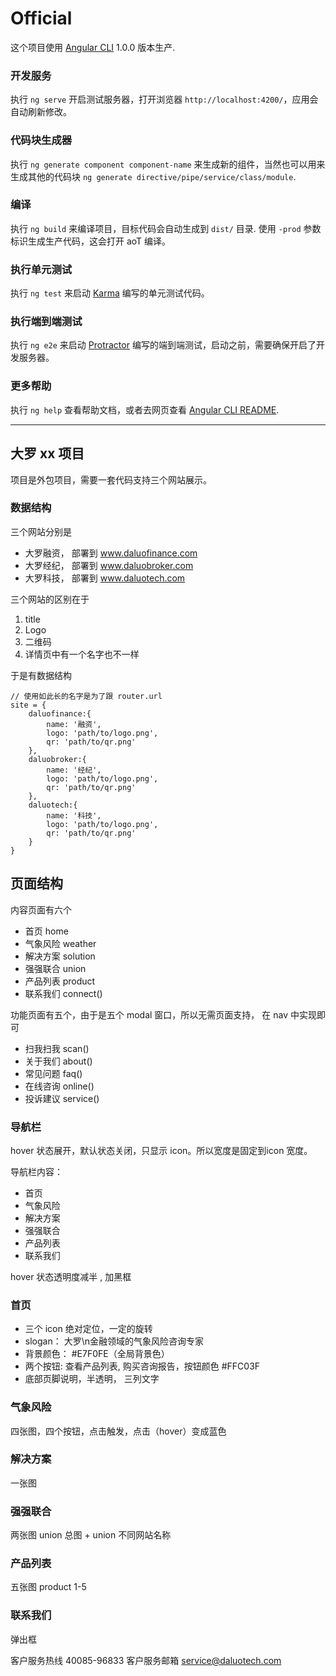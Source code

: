 # Official

这个项目使用 [Angular CLI](https://github.com/angular/angular-cli) 1.0.0 版本生产.

### 开发服务

执行 `ng serve` 开启测试服务器，打开浏览器 `http://localhost:4200/`，应用会自动刷新修改。

### 代码块生成器

执行 `ng generate component component-name` 来生成新的组件，当然也可以用来生成其他的代码块 `ng generate directive/pipe/service/class/module`.

### 编译

执行 `ng build` 来编译项目，目标代码会自动生成到 `dist/` 目录. 使用 `-prod` 参数标识生成生产代码，这会打开 aoT 编译。

### 执行单元测试

执行 `ng test` 来启动 [Karma](https://karma-runner.github.io) 编写的单元测试代码。

### 执行端到端测试

执行 `ng e2e` 来启动 [Protractor](http://www.protractortest.org/) 编写的端到端测试，启动之前，需要确保开启了开发服务器。

### 更多帮助

执行 `ng help` 查看帮助文档，或者去网页查看 [Angular CLI README](https://github.com/angular/angular-cli/blob/master/README.md).

---

## 大罗 xx 项目

项目是外包项目，需要一套代码支持三个网站展示。

### 数据结构

三个网站分别是

* 大罗融资， 部署到 www.daluofinance.com
* 大罗经纪， 部署到 www.daluobroker.com
* 大罗科技， 部署到 www.daluotech.com

三个网站的区别在于

1. title 
2. Logo
3. 二维码
4. 详情页中有一个名字也不一样

于是有数据结构

```
// 使用如此长的名字是为了跟 router.url
site = {
    daluofinance:{
        name: '融资',
        logo: 'path/to/logo.png',
        qr: 'path/to/qr.png'
    },
    daluobroker:{
        name: '经纪',
        logo: 'path/to/logo.png',
        qr: 'path/to/qr.png'
    },
    daluotech:{
        name: '科技',
        logo: 'path/to/logo.png',
        qr: 'path/to/qr.png'
    }
}
```

## 页面结构

内容页面有六个

* 首页 home
* 气象风险 weather
* 解决方案 solution
* 强强联合 union
* 产品列表 product
* 联系我们 connect()

功能页面有五个，由于是五个 modal 窗口，所以无需页面支持， 在 nav 中实现即可
 
* 扫我扫我 scan()
* 关于我们 about()
* 常见问题 faq()
* 在线咨询 online()
* 投诉建议 service()

### 导航栏

hover 状态展开，默认状态关闭，只显示 icon。所以宽度是固定到icon 宽度。

导航栏内容：

* 首页
* 气象风险
* 解决方案
* 强强联合
* 产品列表
* 联系我们

hover 状态透明度减半 , 加黑框

### 首页

* 三个 icon 绝对定位，一定的旋转
* slogan： 大罗\n金融领域的气象风险咨询专家
* 背景颜色： #E7F0FE（全局背景色）
* 两个按钮: 查看产品列表, 购买咨询报告，按钮颜色 #FFC03F
* 底部页脚说明，半透明， 三列文字

### 气象风险

四张图，四个按钮，点击触发，点击（hover）变成蓝色

### 解决方案

一张图

### 强强联合

两张图 union 总图 + union 不同网站名称

### 产品列表

五张图 product 1-5 

### 联系我们

弹出框

客户服务热线  40085-96833
客户服务邮箱  service@daluotech.com